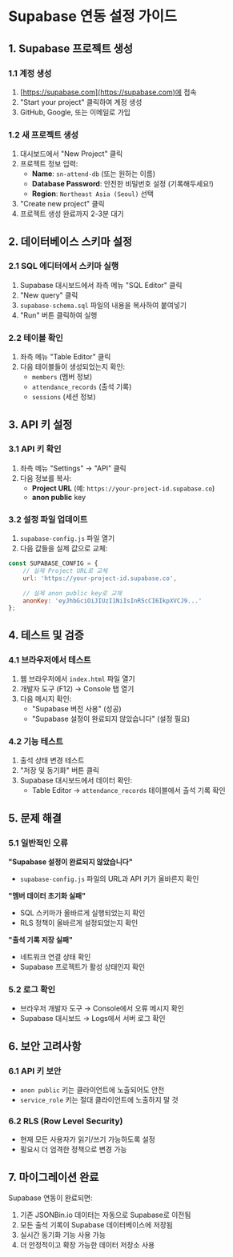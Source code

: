 # Supabase 연동 설정 가이드

## 1. Supabase 프로젝트 생성

### 1.1 계정 생성
1. [https://supabase.com](https://supabase.com)에 접속
2. "Start your project" 클릭하여 계정 생성
3. GitHub, Google, 또는 이메일로 가입

### 1.2 새 프로젝트 생성
1. 대시보드에서 "New Project" 클릭
2. 프로젝트 정보 입력:
   - **Name**: `sn-attend-db` (또는 원하는 이름)
   - **Database Password**: 안전한 비밀번호 설정 (기록해두세요!)
   - **Region**: `Northeast Asia (Seoul)` 선택
3. "Create new project" 클릭
4. 프로젝트 생성 완료까지 2-3분 대기

## 2. 데이터베이스 스키마 설정

### 2.1 SQL 에디터에서 스키마 실행
1. Supabase 대시보드에서 좌측 메뉴 "SQL Editor" 클릭
2. "New query" 클릭
3. `supabase-schema.sql` 파일의 내용을 복사하여 붙여넣기
4. "Run" 버튼 클릭하여 실행

### 2.2 테이블 확인
1. 좌측 메뉴 "Table Editor" 클릭
2. 다음 테이블들이 생성되었는지 확인:
   - `members` (멤버 정보)
   - `attendance_records` (출석 기록)
   - `sessions` (세션 정보)

## 3. API 키 설정

### 3.1 API 키 확인
1. 좌측 메뉴 "Settings" → "API" 클릭
2. 다음 정보를 복사:
   - **Project URL** (예: `https://your-project-id.supabase.co`)
   - **anon public** key

### 3.2 설정 파일 업데이트
1. `supabase-config.js` 파일 열기
2. 다음 값들을 실제 값으로 교체:

```javascript
const SUPABASE_CONFIG = {
    // 실제 Project URL로 교체
    url: 'https://your-project-id.supabase.co',
    
    // 실제 anon public key로 교체
    anonKey: 'eyJhbGciOiJIUzI1NiIsInR5cCI6IkpXVCJ9...'
};
```

## 4. 테스트 및 검증

### 4.1 브라우저에서 테스트
1. 웹 브라우저에서 `index.html` 파일 열기
2. 개발자 도구 (F12) → Console 탭 열기
3. 다음 메시지 확인:
   - "Supabase 버전 사용" (성공)
   - "Supabase 설정이 완료되지 않았습니다" (설정 필요)

### 4.2 기능 테스트
1. 출석 상태 변경 테스트
2. "저장 및 동기화" 버튼 클릭
3. Supabase 대시보드에서 데이터 확인:
   - Table Editor → `attendance_records` 테이블에서 출석 기록 확인

## 5. 문제 해결

### 5.1 일반적인 오류

**"Supabase 설정이 완료되지 않았습니다"**
- `supabase-config.js` 파일의 URL과 API 키가 올바른지 확인

**"멤버 데이터 초기화 실패"**
- SQL 스키마가 올바르게 실행되었는지 확인
- RLS 정책이 올바르게 설정되었는지 확인

**"출석 기록 저장 실패"**
- 네트워크 연결 상태 확인
- Supabase 프로젝트가 활성 상태인지 확인

### 5.2 로그 확인
- 브라우저 개발자 도구 → Console에서 오류 메시지 확인
- Supabase 대시보드 → Logs에서 서버 로그 확인

## 6. 보안 고려사항

### 6.1 API 키 보안
- `anon public` 키는 클라이언트에 노출되어도 안전
- `service_role` 키는 절대 클라이언트에 노출하지 말 것

### 6.2 RLS (Row Level Security)
- 현재 모든 사용자가 읽기/쓰기 가능하도록 설정
- 필요시 더 엄격한 정책으로 변경 가능

## 7. 마이그레이션 완료

Supabase 연동이 완료되면:
1. 기존 JSONBin.io 데이터는 자동으로 Supabase로 이전됨
2. 모든 출석 기록이 Supabase 데이터베이스에 저장됨
3. 실시간 동기화 기능 사용 가능
4. 더 안정적이고 확장 가능한 데이터 저장소 사용
